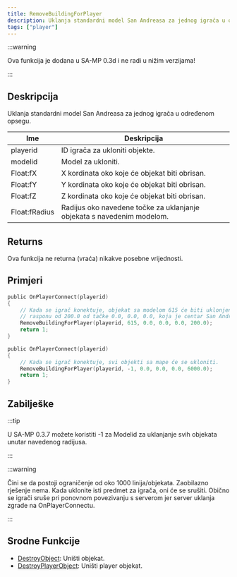 ```yaml
---
title: RemoveBuildingForPlayer
description: Uklanja standardni model San Andreasa za jednog igrača u određenom opsegu.
tags: ["player"]
---
```


:::warning

Ova funkcija je dodana u SA-MP 0.3d i ne radi u nižim verzijama!

:::

## Deskripcija

Uklanja standardni model San Andreasa za jednog igrača u određenom opsegu.

| Ime           | Deskripcija                                                            |
| ------------- | ---------------------------------------------------------------------- |
| playerid      | ID igrača za ukloniti objekte.                                         |
| modelid       | Model za ukloniti.                                                     |
| Float:fX      | X kordinata oko koje će objekat biti obrisan.                          |
| Float:fY      | Y kordinata oko koje će objekat biti obrisan.                          |
| Float:fZ      | Z kordinata oko koje će objekat biti obrisan.                          |
| Float:fRadius | Radijus oko navedene točke za uklanjanje objekata s navedenim modelom. |

## Returns

Ova funkcija ne returna (vraća) nikakve posebne vrijednosti.

## Primjeri

```c
public OnPlayerConnect(playerid)
{
    // Kada se igrač konektuje, objekat sa modelom 615 će biti uklonjen u
    // rasponu od 200.0 od tačke 0.0, 0.0, 0.0, koja je centar San Andreas-a.
    RemoveBuildingForPlayer(playerid, 615, 0.0, 0.0, 0.0, 200.0);
    return 1;
}

public OnPlayerConnect(playerid)
{
    // Kada se igrač konektuje, svi objekti sa mape će se ukloniti.
    RemoveBuildingForPlayer(playerid, -1, 0.0, 0.0, 0.0, 6000.0);
    return 1;
}
```

## Zabilješke

:::tip

U SA-MP 0.3.7 možete koristiti -1 za Modelid za uklanjanje svih objekata unutar navedenog radijusa.

:::

:::warning

Čini se da postoji ograničenje od oko 1000 linija/objekata. Zaobilazno rješenje nema. Kada uklonite isti predmet za igrača, oni će se srušiti. Obično se igrači sruše pri ponovnom povezivanju s serverom jer server uklanja zgrade na OnPlayerConnectu.

:::

## Srodne Funkcije

- [DestroyObject](DestroyObject): Uništi objekat.
- [DestroyPlayerObject](DestroyPlayerObject): Uništi player objekat.
